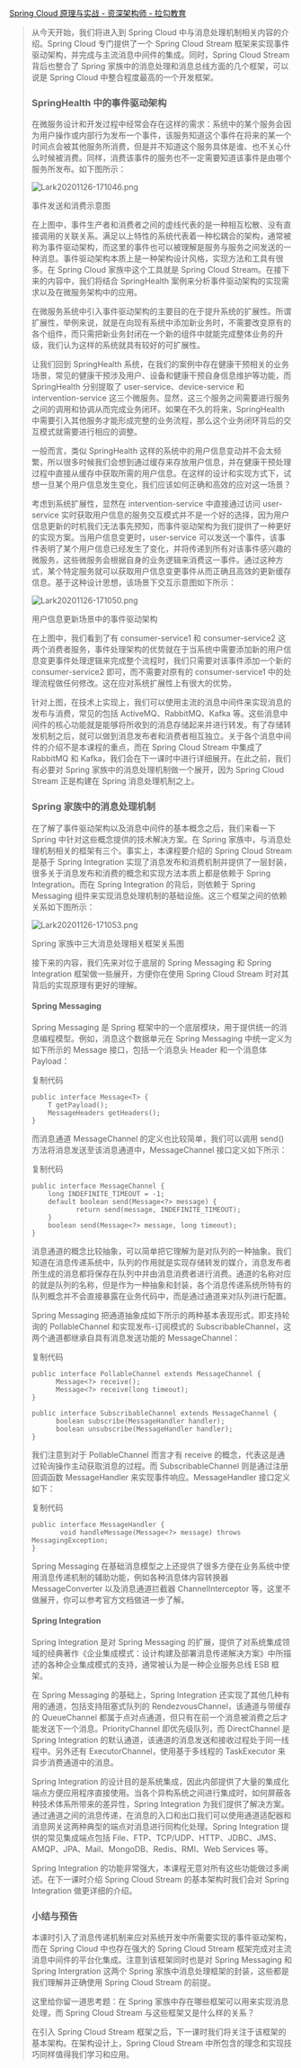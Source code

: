 [Spring Cloud 原理与实战 - 资深架构师 - 拉勾教育](https://kaiwu.lagou.com/course/courseInfo.htm?courseId=492#/detail/pc?id=4765)



> 从今天开始，我们将进入到 Spring Cloud 中与消息处理机制相关内容的介绍。Spring Cloud 专门提供了一个 Spring Cloud Stream 框架来实现事件驱动架构，并完成与主流消息中间件的集成。同时，Spring Cloud Stream 背后也整合了 Spring 家族中的消息处理和消息总线方面的几个框架，可以说是 Spring Cloud 中整合程度最高的一个开发框架。
>
> ### SpringHealth 中的事件驱动架构
>
> 在微服务设计和开发过程中经常会存在这样的需求：系统中的某个服务会因为用户操作或内部行为发布一个事件，该服务知道这个事件在将来的某一个时间点会被其他服务所消费，但是并不知道这个服务具体是谁、也不关心什么时候被消费。同样，消费该事件的服务也不一定需要知道该事件是由哪个服务所发布。如下图所示：
>
> ![Lark20201126-171046.png](https://s0.lgstatic.com/i/image/M00/71/BC/Ciqc1F-_cT2AaPnWAAFG-ke1Gqk780.png)
>
> 事件发送和消费示意图
>
> 在上图中，事件生产者和消费者之间的虚线代表的是一种相互松散、没有直接调用的关联关系。满足以上特性的系统代表着一种松耦合的架构，通常被称为事件驱动架构，而这里的事件也可以被理解是服务与服务之间发送的一种消息。事件驱动架构本质上是一种架构设计风格，实现方法和工具有很多。在 Spring Cloud 家族中这个工具就是 Spring Cloud Stream。在接下来的内容中，我们将结合 SpringHealth 案例来分析事件驱动架构的实现需求以及在微服务架构中的应用。
>
> 在微服务系统中引入事件驱动架构的主要目的在于提升系统的扩展性。所谓扩展性，举例来说，就是在向现有系统中添加新业务时，不需要改变原有的各个组件，而只需把新业务封闭在一个新的组件中就能完成整体业务的升级，我们认为这样的系统就具有较好的可扩展性。
>
> 让我们回到 SpringHealth 系统，在我们的案例中存在健康干预相关的业务场景，常见的健康干预涉及用户、设备和健康干预自身信息维护等功能，而 SpringHealth 分别提取了 user-service、device-service 和 intervention-service 这三个微服务。显然，这三个服务之间需要进行服务之间的调用和协调从而完成业务闭环。如果在不久的将来，SpringHealth 中需要引入其他服务才能形成完整的业务流程，那么这个业务闭环背后的交互模式就需要进行相应的调整。
>
> 一般而言，类似 SpringHealth 这样的系统中的用户信息变动并不会太频繁，所以很多时候我们会想到通过缓存来存放用户信息，并在健康干预处理过程中直接从缓存中获取所需的用户信息。在这样的设计和实现方式下，试想一旦某个用户信息发生变化，我们应该如何正确和高效的应对这一场景？
>
> 考虑到系统扩展性，显然在 intervention-service 中直接通过访问 user-service 实时获取用户信息的服务交互模式并不是一个好的选择，因为用户信息更新的时机我们无法事先预知，而事件驱动架构为我们提供了一种更好的实现方案。当用户信息变更时，user-service 可以发送一个事件，该事件表明了某个用户信息已经发生了变化，并将传递到所有对该事件感兴趣的微服务，这些微服务会根据自身的业务逻辑来消费这一事件。通过这种方式，某个特定服务就可以获取用户信息变更事件从而正确且高效的更新缓存信息。基于这种设计思想，该场景下交互示意图如下所示：
>
> ![Lark20201126-171050.png](https://s0.lgstatic.com/i/image/M00/71/C8/CgqCHl-_cUyANr4AAAIM7JYrwbM905.png)
>
> 用户信息更新场景中的事件驱动架构
>
> 在上图中，我们看到了有 consumer-service1 和 consumer-service2 这两个消费者服务，事件处理架构的优势就在于当系统中需要添加新的用户信息变更事件处理逻辑来完成整个流程时，我们只需要对该事件添加一个新的 consumer-service2 即可，而不需要对原有的 consumer-service1 中的处理流程做任何修改。这在应对系统扩展性上有很大的优势。
>
> 针对上图，在技术上实现上，我们可以使用主流的消息中间件来实现消息的发布与消费，常见的包括 ActiveMQ、RabbitMQ、Kafka 等。这些消息中间件的核心功能就是能够将所收到的消息存储起来并进行转发。有了存储转发机制之后，就可以做到消息发布者和消费者相互独立。关于各个消息中间件的介绍不是本课程的重点，而在 Spring Cloud Stream 中集成了 RabbitMQ 和 Kafka，我们会在下一课时中进行详细展开。在此之前，我们有必要对 Spring 家族中的消息处理机制做一个展开，因为 Spring Cloud Stream 正是构建在 Spring 消息处理机制之上。
>
> ### Spring 家族中的消息处理机制
>
> 在了解了事件驱动架构以及消息中间件的基本概念之后，我们来看一下 Spring 中针对这些概念提供的技术解决方案。在 Spring 家族中，与消息处理机制相关的框架有三个。事实上，本课程要介绍的 Spring Cloud Stream 是基于 Spring Integration 实现了消息发布和消费机制并提供了一层封装，很多关于消息发布和消费的概念和实现方法本质上都是依赖于 Spring Integration。而在 Spring Integration 的背后，则依赖于 Spring Messaging 组件来实现消息处理机制的基础设施。这三个框架之间的依赖关系如下图所示：
>
> ![Lark20201126-171053.png](https://s0.lgstatic.com/i/image/M00/71/C8/CgqCHl-_cVaAeckTAAGWUPl4MVk661.png)
>
> Spring 家族中三大消息处理相关框架关系图
>
> 接下来的内容，我们先来对位于底层的 Spring Messaging 和 Spring Integration 框架做一些展开，方便你在使用 Spring Cloud Stream 时对其背后的实现原理有更好的理解。
>
> #### Spring Messaging
>
> Spring Messaging 是 Spring 框架中的一个底层模块，用于提供统一的消息编程模型。例如，消息这个数据单元在 Spring Messaging 中统一定义为如下所示的 Message 接口，包括一个消息头 Header 和一个消息体 Payload：
>
> 复制代码
>
> ```
> public interface Message<T> {
>     T getPayload();
>     MessageHeaders getHeaders();
> }
> ```
>
> 而消息通道 MessageChannel 的定义也比较简单，我们可以调用 send() 方法将消息发送至该消息通道中，MessageChannel 接口定义如下所示：
>
> 复制代码
>
> ```
> public interface MessageChannel {
>     long INDEFINITE_TIMEOUT = -1;
>     default boolean send(Message<?> message) {
>            return send(message, INDEFINITE_TIMEOUT);
>     }
>     boolean send(Message<?> message, long timeout);
> }
> ```
>
> 消息通道的概念比较抽象，可以简单把它理解为是对队列的一种抽象。我们知道在消息传递系统中，队列的作用就是实现存储转发的媒介，消息发布者所生成的消息都将保存在队列中并由消息消费者进行消费。通道的名称对应的就是队列的名称，但是作为一种抽象和封装，各个消息传递系统所特有的队列概念并不会直接暴露在业务代码中，而是通过通道来对队列进行配置。
>
> Spring Messaging 把通道抽象成如下所示的两种基本表现形式，即支持轮询的 PollableChannel 和实现发布-订阅模式的 SubscribableChannel，这两个通道都继承自具有消息发送功能的 MessageChannel：
>
> 复制代码
>
> ```
> public interface PollableChannel extends MessageChannel { 
> 	    Message<?> receive(); 
> 	    Message<?> receive(long timeout);
> }
> 	 
> public interface SubscribableChannel extends MessageChannel { 
> 	    boolean subscribe(MessageHandler handler); 
> 	    boolean unsubscribe(MessageHandler handler);
> }
> ```
>
> 我们注意到对于 PollableChannel 而言才有 receive 的概念，代表这是通过轮询操作主动获取消息的过程。而 SubscribableChannel 则是通过注册回调函数 MessageHandler 来实现事件响应。MessageHandler 接口定义如下：
>
> 复制代码
>
> ```
> public interface MessageHandler {
>        void handleMessage(Message<?> message) throws MessagingException;
> }
> ```
>
> Spring Messaging 在基础消息模型之上还提供了很多方便在业务系统中使用消息传递机制的辅助功能，例如各种消息体内容转换器 MessageConverter 以及消息通道拦截器  ChannelInterceptor 等，这里不做展开，你可以参考官方文档做进一步了解。
>
> #### Spring Integration
>
> Spring Integration 是对 Spring Messaging 的扩展，提供了对系统集成领域的经典著作《企业集成模式：设计构建及部署消息传递解决方案》中所描述的各种企业集成模式的支持，通常被认为是一种企业服务总线 ESB 框架。
>
> 在 Spring Messaging 的基础上，Spring Integration 还实现了其他几种有用的通道，包括支持阻塞式队列的 RendezvousChannel，该通道与带缓存的 QueueChannel 都属于点对点通道，但只有在前一个消息被消费之后才能发送下一个消息。PriorityChannel 即优先级队列，而 DirectChannel 是 Spring Integration 的默认通道，该通道的消息发送和接收过程处于同一线程中。另外还有 ExecutorChannel，使用基于多线程的 TaskExecutor 来异步消费通道中的消息。
>
> Spring Integration 的设计目的是系统集成，因此内部提供了大量的集成化端点方便应用程序直接使用。当各个异构系统之间进行集成时，如何屏蔽各种技术体系所带来的差异性，Spring Integration 为我们提供了解决方案。通过通道之间的消息传递，在消息的入口和出口我们可以使用通道适配器和消息网关这两种典型的端点对消息进行同构化处理。Spring Integration 提供的常见集成端点包括 File、FTP、TCP/UDP、HTTP、JDBC、JMS、AMQP、JPA、Mail、MongoDB、Redis、RMI、Web Services 等。
>
> Spring Integration 的功能非常强大，本课程无意对所有这些功能做过多阐述。在下一课时介绍 Spring Cloud Stream 的基本架构时我们会对 Spring Integration 做更详细的介绍。
>
> ### 小结与预告
>
> 本课时引入了消息传递机制来应对系统开发中所需要实现的事件驱动架构，而在 Spring Cloud 中也存在强大的 Spring Cloud Stream 框架完成对主流消息中间件的平台化集成。注意到该框架同时也是对 Spring Messaging 和 Spring Intergration 这两个 Spring 家族中消息处理框架的封装，这些都是我们理解并正确使用 Spring Cloud Stream 的前提。
>
> 这里给你留一道思考题：在 Spring 家族中存在哪些框架可以用来实现消息处理，而 Spring Cloud Stream 与这些框架又是什么样的关系？
>
> 在引入 Spring Cloud Stream 框架之后，下一课时我们将关注于该框架的基本架构。在架构设计上，Spring Cloud Stream 中所包含的理念和实现技巧同样值得我们学习和应用。